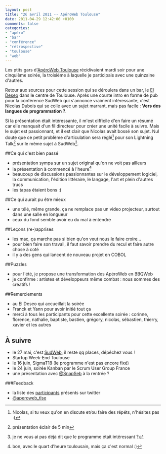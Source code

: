 ```yaml
---
layout: post
title: "26 avril 2011 -- ApéroWeb Toulouse"
date: 2011-04-29 12:42:00 +0100
comments: false
categories: 
- "apéro"
- "bar"
- "conférence"
- "rétrospective"
- "toulouse"
- "web"
---
```

Les ptits gars d'[ApéroWeb Toulouse](http://www.aperoweb.fr/category/Toulouse) récidivaient mardi soir pour une cinquième soirée, la troisième à laquelle je participais avec une quinzaine d'autres.


Retour aux sources pour cette session qui se déroulera dans un bar, le [El Deseo](http://maps.google.com/maps/place?q=el+deseo+toulouse&fb=1&hq=el+deseo&hnear=Toulouse,+France&cid=10663193836968132968) dans le centre de Toulouse.
Après une courte intro en forme de pub pour la conférence SudWeb qui s'annonce vraiment intéressante, c'est Nicolas Dubois qui se colle avec un sujet marrant, mais pas facile : __Vers des langues de programmation ?__.

Si la présentation était intéressante, il m'est difficile d'en faire un résumé car elle manquait d'un fil directeur pour créer une unité facile à suivre. Mais le sujet est passionnant, et il est clair que Nicolas avait bossé son sujet.
Nul doute que ce petit problème d'articulation sera réglé[^1] pour son Lightning Talk[^2] sur le même sujet à SudWeb[^3].

##Ce qui c'est bien passé

* présentation sympa sur un sujet original qu'on ne voit pas ailleurs
* la présentation à commencé à l'heure[^4]
* beaucoup de discussions passionnantes sur le développement logiciel, la communication, l'édition littéraire, le langage, l'art et plein d'autres trucs
* les tapas étaient bons :)

##Ce qui aurait pu être mieux

* une télé, même grande, ça ne remplace pas un video projecteur, surtout dans une salle en longueur
* ceux du fond semble avoir eu du mal à entendre

##Leçons (re-)apprises

* les mac, ça marche pas si bien qu'on veut nous le faire croire...
* pour bien faire son travail, il faut savoir prendre du recul et faire autre chose à coté
* il y a des gens qui lancent de nouveau projet en COBOL

##Puzzles

* pour l'été, je propose une transformation des ApéroWeb en BBQWeb
* je confirme : artistes et développeurs même combat : nous sommes des créatifs !

##Remerciements

* au El Deseo qui accueillait la soirée
* Franck et Yann pour avoir initié tout ça
* merci à tous les participants pour cette excellente soirée : corinne, florence, nathalie, baptiste, bastien, grégory, nicolas, sébastien, thierry, xavier et les autres


## À suivre

* le 27 mai, c'est [SudWeb](http://www.sudweb.fr), il reste qq places, dépêchez vous !
* Startup Week-End Toulouse
* le 16 juin, SigmaT18 (le programme n'est pas encore fixé)
* le 24 juin, soirée Kanban par le Scrum User Group France
* une présentation avec [@SnapSeb](http://fr.twitter.com/#!/snapseb) à la rentrée ?

###Feedback

* la liste des [participants](http://fr.twitter.com/#!/aperoweb_tlse/aperoweb-26-avril-2011) présents sur twitter
* [@aperoweb_tlse](http://fr.twitter.com/#!/aperoweb_tlse)

[^1]: Nicolas, si tu veux qu'on en discute et/ou faire des répéts, n'hésites pas :)
[^2]: présentation éclair de 5 min
[^3]: je ne vous ai pas déjà dit que le programme était intéressant ?
[^4]: bon, avec le quart d'heure toulousain, mais ça c'est normal :)
